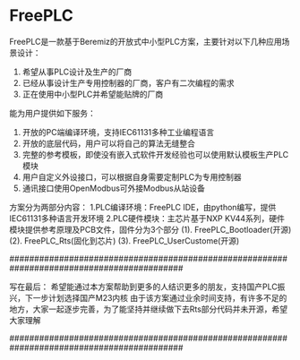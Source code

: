 # FreePLC
FreePLC是一款基于Beremiz的开放式中小型PLC方案，主要针对以下几种应用场景设计：
1. 希望从事PLC设计及生产的厂商
2. 已经从事设计生产专用控制器的厂商，客户有二次编程的需求
3. 正在使用中小型PLC并希望能贴牌的厂商

能为用户提供如下服务：
1. 开放的PC端编译环境，支持IEC61131多种工业编程语言
2. 开放的底层代码，用户可以将自己的算法无缝整合
3. 完整的参考模板，即使没有嵌入式软件开发经验也可以使用默认模板生产PLC模块
4. 用户自定义外设接口，可以根据自身需要定制PLC为专用控制器
5. 通讯接口使用OpenModbus可外接Modbus从站设备

方案分为两部分内容：
1.PLC编译环境：FreePLC IDE，由python编写，提供IEC61131多种语言开发环境
2.PLC硬件模块：主芯片基于NXP KV44系列，硬件模块提供参考原理及PCB文件，固件分为3个部分
(1). FreePLC_Bootloader(开源)
(2). FreePLC_Rts(固化到芯片)
(3). FreePLC_UserCustome(开源)


###########################################################################################

写在最后：
    希望能通过本方案帮助到更多的人结识更多的朋友，支持国产PLC振兴，下一步计划选择国产M23内核
    由于该方案通过业余时间支持，有许多不足的地方，大家一起逐步完善，为了能坚持并继续做下去Rts部分代码并未开源，希望大家理解

###########################################################################################
